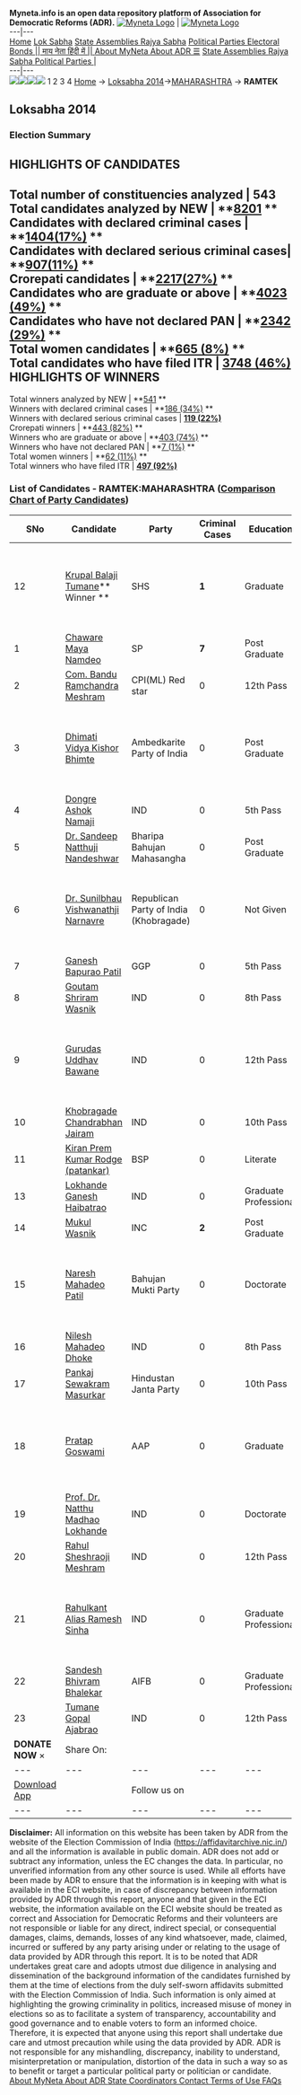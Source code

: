 **Myneta.info is an open data repository platform of Association for Democratic Reforms (ADR).**
[![Myneta Logo](https://www.myneta.info/lib/img/myneta-logo.png)](https://www.myneta.info/) | [![Myneta Logo](https://www.myneta.info/lib/img/adr-logo.png)](https://adrindia.org)  
---|---  
[Home](https://www.myneta.info/) [Lok Sabha](https://www.myneta.info/#ls "Lok Sabha") [ State Assemblies ](https://www.myneta.info/#sa "State Assemblies") [Rajya Sabha](https://www.myneta.info/#rs "Rajya Sabha") [Political Parties ](https://www.myneta.info/party "Political Parties") [ Electoral Bonds ](https://www.myneta.info/electoral_bonds "Electoral Bonds") [ || माय नेता हिंदी में || ](https://translate.google.co.in/translate?prev=hp&hl=en&js=y&u=www.myneta.info&sl=en&tl=hi&history_state0=) [ About MyNeta ](https://adrindia.org/content/about-myneta) [ About ADR ](https://adrindia.org/about-adr/who-we-are) [☰](javascript:void\(0\))
[ State Assemblies ](https://www.myneta.info/#sa "State Assemblies") [ Rajya Sabha ](https://www.myneta.info/#rs "Rajya Sabha") [ Political Parties ](https://www.myneta.info/party "Political Parties")
|   
---|---  
![](https://www.myneta.info/lib/img/banner/banner-1.png)![](https://www.myneta.info/lib/img/banner/banner-2.png)![](https://www.myneta.info/lib/img/banner/banner-3.png)![](https://www.myneta.info/lib/img/banner/banner-4.png)
1  2  3  4 
[Home](https://www.myneta.info/) → [Loksabha 2014](https://www.myneta.info/ls2014/)→[MAHARASHTRA](https://www.myneta.info/ls2014/index.php?action=show_constituencies&state_id=13) → **RAMTEK**
### 
## Loksabha 2014
###  Election Summary 
HIGHLIGHTS OF CANDIDATES  
---  
Total number of constituencies analyzed |  543   
Total candidates analyzed by NEW | **[8201](https://www.myneta.info/ls2014/index.php?action=summary&subAction=candidates_analyzed&sort=candidate#summary) **  
Candidates with declared criminal cases | **[1404(17%)](https://www.myneta.info/ls2014/index.php?action=summary&subAction=crime&sort=candidate#summary) **  
Candidates with declared serious criminal cases| **[907(11%)](https://www.myneta.info/ls2014/index.php?action=summary&subAction=serious_crime&sort=candidate#summary) **  
Crorepati candidates | **[2217(27%)](https://www.myneta.info/ls2014/index.php?action=summary&subAction=crorepati&sort=candidate#summary) **  
Candidates who are graduate or above | **[4023 (49%)](https://www.myneta.info/ls2014/index.php?action=summary&subAction=education&sort=candidate#summary) **  
Candidates who have not declared PAN | **[2342 (29%)](https://www.myneta.info/ls2014/index.php?action=summary&subAction=without_pan&sort=candidate#summary) **  
Total women candidates | **[665 (8%)](https://www.myneta.info/ls2014/index.php?action=summary&subAction=women_candidate&sort=candidate#summary) **  
Total candidates who have filed ITR | [**3748 (46%)**](https://www.myneta.info/ls2014/index.php?action=summary&subAction=filed_itr&sort=candidate#summary)  
HIGHLIGHTS OF WINNERS  
---  
Total winners analyzed by NEW | **[541](https://www.myneta.info/ls2014/index.php?action=summary&subAction=winner_analyzed&sort=candidate#summary) **  
Winners with declared criminal cases | **[186 (34%)](https://www.myneta.info/ls2014/index.php?action=summary&subAction=winner_crime&sort=candidate#summary) **  
Winners with declared serious criminal cases | **[119 (22%)](https://www.myneta.info/ls2014/index.php?action=summary&subAction=winner_serious_crime&sort=candidate#summary)**  
Crorepati winners | **[443 (82%)](https://www.myneta.info/ls2014/index.php?action=summary&subAction=winner_crorepati&sort=candidate#summary) **  
Winners who are graduate or above | **[403 (74%)](https://www.myneta.info/ls2014/index.php?action=summary&subAction=winner_education&sort=candidate#summary) **  
Winners who have not declared PAN | **[7 (1%)](https://www.myneta.info/ls2014/index.php?action=summary&subAction=winner_without_pan&sort=candidate#summary) **  
Total women winners | **[62 (11%)](https://www.myneta.info/ls2014/index.php?action=summary&subAction=winner_women&sort=candidate#summary) **  
Total winners who have filed ITR | [**497 (92%)**](https://www.myneta.info/ls2014/index.php?action=summary&subAction=winner_filed_itr&sort=candidate#summary)  
### List of Candidates - RAMTEK:MAHARASHTRA ([Comparison Chart of Party Candidates](https://www.myneta.info/ls2014/comparisonchart.php?constituency_id=66))
SNo | Candidate| Party| Criminal Cases| Education| Age| Total Assets| Liabilities  
---|---|---|---|---|---|---|---  
12  | [Krupal Balaji Tumane](https://www.myneta.info/ls2014/candidate.php?candidate_id=942)** Winner ** | SHS | **1** | Graduate| 48 | ![](https://myneta.info/image_v2.php?myneta_folder=ls2014&candidate_id=942&col=ta) | ![](https://myneta.info/image_v2.php?myneta_folder=ls2014&candidate_id=942&col=lia)  
1  | [Chaware Maya Namdeo](https://www.myneta.info/ls2014/candidate.php?candidate_id=943) | SP | **7** | Post Graduate| 44 | Rs 1,37,46,000 ~ 1 Crore+ | Rs 12,20,000 ~ 12 Lacs+  
2  | [Com. Bandu Ramchandra Meshram](https://www.myneta.info/ls2014/candidate.php?candidate_id=940) | CPI(ML) Red star | 0 | 12th Pass| 46 | Rs 2,85,146 ~ 2 Lacs+ | Rs 0 ~   
3  | [Dhimati Vidya Kishor Bhimte](https://www.myneta.info/ls2014/candidate.php?candidate_id=1426) | Ambedkarite Party of India | 0 | Post Graduate| 45 | ![](https://myneta.info/image_v2.php?myneta_folder=ls2014&candidate_id=1426&col=ta) | ![](https://myneta.info/image_v2.php?myneta_folder=ls2014&candidate_id=1426&col=lia)  
4  | [Dongre Ashok Namaji](https://www.myneta.info/ls2014/candidate.php?candidate_id=1435) | IND | 0 | 5th Pass| 52 | Rs 9,80,000 ~ 9 Lacs+ | Rs 0 ~   
5  | [Dr. Sandeep Natthuji Nandeshwar](https://www.myneta.info/ls2014/candidate.php?candidate_id=937) | Bharipa Bahujan Mahasangha | 0 | Post Graduate| 33 | Rs 3,02,494 ~ 3 Lacs+ | Rs 8,36,870 ~ 8 Lacs+  
6  | [Dr. Sunilbhau Vishwanathji Narnavre](https://www.myneta.info/ls2014/candidate.php?candidate_id=1431) | Republican Party of India (Khobragade) | 0 | Not Given| 42 | ![](https://myneta.info/image_v2.php?myneta_folder=ls2014&candidate_id=1431&col=ta) | ![](https://myneta.info/image_v2.php?myneta_folder=ls2014&candidate_id=1431&col=lia)  
7  | [Ganesh Bapurao Patil](https://www.myneta.info/ls2014/candidate.php?candidate_id=938) | GGP | 0 | 5th Pass| 32 | Rs 52,20,000 ~ 52 Lacs+ | Rs 20,000 ~ 20 Thou+  
8  | [Goutam Shriram Wasnik](https://www.myneta.info/ls2014/candidate.php?candidate_id=1424) | IND | 0 | 8th Pass| 32 | Rs 7,64,000 ~ 7 Lacs+ | Rs 0 ~   
9  | [Gurudas Uddhav Bawane](https://www.myneta.info/ls2014/candidate.php?candidate_id=1428) | IND | 0 | 12th Pass| 38 | ![](https://myneta.info/image_v2.php?myneta_folder=ls2014&candidate_id=1428&col=ta) | ![](https://myneta.info/image_v2.php?myneta_folder=ls2014&candidate_id=1428&col=lia)  
10  | [Khobragade Chandrabhan Jairam](https://www.myneta.info/ls2014/candidate.php?candidate_id=50) | IND | 0 | 10th Pass| 47 | Rs 37,804 ~ 37 Thou+ | Rs 0 ~   
11  | [Kiran Prem Kumar Rodge (patankar)](https://www.myneta.info/ls2014/candidate.php?candidate_id=1420) | BSP | 0 | Literate| 54 | Rs 60,74,383 ~ 60 Lacs+ | Rs 0 ~   
13  | [Lokhande Ganesh Haibatrao](https://www.myneta.info/ls2014/candidate.php?candidate_id=1436) | IND | 0 | Graduate Professional| 44 | Rs 5,48,000 ~ 5 Lacs+ | Rs 600 ~ 6 Hund+  
14  | [Mukul Wasnik](https://www.myneta.info/ls2014/candidate.php?candidate_id=936) | INC | **2** | Post Graduate| 54 | Rs 1,61,19,417 ~ 1 Crore+ | Rs 0 ~   
15  | [Naresh Mahadeo Patil](https://www.myneta.info/ls2014/candidate.php?candidate_id=1425) | Bahujan Mukti Party | 0 | Doctorate| 43 | ![](https://myneta.info/image_v2.php?myneta_folder=ls2014&candidate_id=1425&col=ta) | ![](https://myneta.info/image_v2.php?myneta_folder=ls2014&candidate_id=1425&col=lia)  
16  | [Nilesh Mahadeo Dhoke](https://www.myneta.info/ls2014/candidate.php?candidate_id=1429) | IND | 0 | 8th Pass| 43 | Nil | Rs 0 ~   
17  | [Pankaj Sewakram Masurkar](https://www.myneta.info/ls2014/candidate.php?candidate_id=51) | Hindustan Janta Party | 0 | 10th Pass| 36 | Rs 30,000 ~ 30 Thou+ | Rs 0 ~   
18  | [Pratap Goswami](https://www.myneta.info/ls2014/candidate.php?candidate_id=939) | AAP | 0 | Graduate| 49 | ![](https://myneta.info/image_v2.php?myneta_folder=ls2014&candidate_id=939&col=ta) | ![](https://myneta.info/image_v2.php?myneta_folder=ls2014&candidate_id=939&col=lia)  
19  | [Prof. Dr. Natthu Madhao Lokhande](https://www.myneta.info/ls2014/candidate.php?candidate_id=1423) | IND | 0 | Doctorate| 65 | Rs 52,76,500 ~ 52 Lacs+ | Rs 0 ~   
20  | [Rahul Sheshraoji Meshram](https://www.myneta.info/ls2014/candidate.php?candidate_id=1422) | IND | 0 | 12th Pass| 39 | Rs 1,09,38,968 ~ 1 Crore+ | Rs 0 ~   
21  | [Rahulkant Alias Ramesh Sinha](https://www.myneta.info/ls2014/candidate.php?candidate_id=1427) | IND | 0 | Graduate Professional| 61 | ![](https://myneta.info/image_v2.php?myneta_folder=ls2014&candidate_id=1427&col=ta) | ![](https://myneta.info/image_v2.php?myneta_folder=ls2014&candidate_id=1427&col=lia)  
22  | [Sandesh Bhivram Bhalekar](https://www.myneta.info/ls2014/candidate.php?candidate_id=941) | AIFB | 0 | Graduate Professional| 64 | Rs 10,03,000 ~ 10 Lacs+ | Rs 0 ~   
23  | [Tumane Gopal Ajabrao](https://www.myneta.info/ls2014/candidate.php?candidate_id=1434) | IND | 0 | 12th Pass| 35 | Rs 17,500 ~ 17 Thou+ | Rs 0 ~   
|  **DONATE NOW** × |  Share On:  | [](https://api.whatsapp.com/send?text=https%3A%2F%2Fmyneta.info%2Fpunjab2022%2Findex.php%3Faction%3Dshow_constituencies%26state_id%3D19) | [](https://www.facebook.com/sharer/sharer.php?u=https%3A%2F%2Fmyneta.info%2Fpunjab2022%2Findex.php%3Faction%3Dshow_constituencies%26state_id%3D19) | [](https://twitter.com/share?url=https%3A%2F%2Fmyneta.info%2Fpunjab2022%2Findex.php%3Faction%3Dshow_constituencies%26state_id%3D19)  
---|---|---|---|---  
| [ Download App ](https://play.google.com/store/apps/details?id=com.webrosoft.myneta1&pcampaignid=pcampaignidMKT-Other-global-all-co-prtnr-py-PartBadge-Mar2515-1) | [](https://play.google.com/store/apps/details?id=com.webrosoft.myneta1&pcampaignid=pcampaignidMKT-Other-global-all-co-prtnr-py-PartBadge-Mar2515-1) |  Follow us on  | [](https://www.facebook.com/adrindia.org/) | [](https://twitter.com/adrspeaks) | [](https://groups.google.com/g/national-election-watch?hl=en&pli=1) | [](https://www.instagram.com/adrspeaks/) | [](https://www.youtube.com/user/adrspeaks) | [](https://sharechat.com/profile/adrspeaks)  
---|---|---|---|---|---|---|---|---  
**Disclaimer:** All information on this website has been taken by ADR from the website of the Election Commission of India (https://affidavitarchive.nic.in/) and all the information is available in public domain. ADR does not add or subtract any information, unless the EC changes the data. In particular, no unverified information from any other source is used. While all efforts have been made by ADR to ensure that the information is in keeping with what is available in the ECI website, in case of discrepancy between information provided by ADR through this report, anyone and that given in the ECI website, the information available on the ECI website should be treated as correct and Association for Democratic Reforms and their volunteers are not responsible or liable for any direct, indirect special, or consequential damages, claims, demands, losses of any kind whatsoever, made, claimed, incurred or suffered by any party arising under or relating to the usage of data provided by ADR through this report. It is to be noted that ADR undertakes great care and adopts utmost due diligence in analysing and dissemination of the background information of the candidates furnished by them at the time of elections from the duly self-sworn affidavits submitted with the Election Commission of India. Such information is only aimed at highlighting the growing criminality in politics, increased misuse of money in elections so as to facilitate a system of transparency, accountability and good governance and to enable voters to form an informed choice. Therefore, it is expected that anyone using this report shall undertake due care and utmost precaution while using the data provided by ADR. ADR is not responsible for any mishandling, discrepancy, inability to understand, misinterpretation or manipulation, distortion of the data in such a way so as to benefit or target a particular political party or politician or candidate. 
[ About MyNeta ](https://adrindia.org/content/about-myneta) [ About ADR ](https://adrindia.org/about-adr/who-we-are) [ State Coordinators ](https://adrindia.org/about-adr/state-coordinators) [ Contact ](https://adrindia.org/contact-us) [ Terms of Use ](https://adrindia.org/content/adr-terms-use) [ FAQs ](https://adrindia.org/content/faqs)
